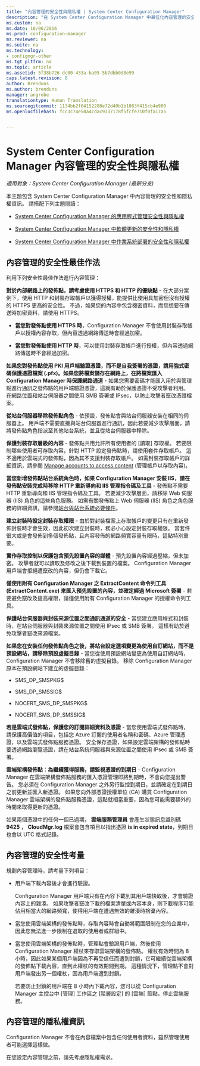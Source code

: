 ```yaml
---
title: "內容管理的安全性與隱私權 | System Center Configuration Manager"
description: "在 System Center Configuration Manager 中最佳化內容管理的安全性與隱私權。"
ms.custom: na
ms.date: 10/06/2016
ms.prod: configuration-manager
ms.reviewer: na
ms.suite: na
ms.technology:
- configmgr-other
ms.tgt_pltfrm: na
ms.topic: article
ms.assetid: 5f38b726-dc00-433a-ba05-5b7dbb0d8e99
caps.latest.revision: 8
author: Brenduns
ms.author: brenduns
manager: angrobe
translationtype: Human Translation
ms.sourcegitcommit: 1134bb2f04152288e72d40b1b1083f415cb4e900
ms.openlocfilehash: fcc3c74e50a4cdac9337178f5fcfe710f0fa17a5


---
```

# <a name="security-and-privacy-for-content-management-for-system-center-configuration-manager"></a>System Center Configuration Manager 內容管理的安全性與隱私權

*適用對象：System Center Configuration Manager (最新分支)*

本主題包含 System Center Configuration Manager 中內容管理的安全性和隱私權資訊。 請搭配下列主題閱讀：  

-   [System Center Configuration Manager 的應用程式管理安全性與隱私權](../../../apps/plan-design/security-and-privacy-for-application-management.md)  

-   [System Center Configuration Manager 中軟體更新的安全性和隱私權](/sccm/sum/plan-design/security-and-privacy-for-software-updates)  

-   [System Center Configuration Manager 中作業系統部署的安全性和隱私權](../../../osd/plan-design/security-and-privacy-for-operating-system-deployment.md)  

##  <a name="a-namebkmksecuritycontentmanagementa-security-best-practices-for-content-management"></a><a name="BKMK_Security_ContentManagement"></a> 內容管理的安全性最佳作法  
 利用下列安全性最佳作法進行內容管理：  

 **對於內部網路上的發佈點，請考慮使用 HTTPS 和 HTTP 的優缺點** - 在大部分案例下，使用 HTTP 和封裝存取帳戶以獲得授權，能提供比使用具加密但沒有授權的 HTTPS 更高的安全性。 不過，如果您的內容中包含機密資料，而您想要在傳送時加密資料，請使用 HTTPS。  

-   **當您對發佈點使用 HTTPS 時**，Configuration Manager 不會使用封裝存取帳戶以授權內容存取，但內容透過網路傳送時會經過加密。  

-   **當您對發佈點使用 HTTP 時**，可以使用封裝存取帳戶進行授權，但內容透過網路傳送時不會經過加密。  


**如果您對發佈點使用 PKI 用戶端驗證憑證，而不是自我簽署的憑證，請用強式密碼保護憑證檔案 (.pfx)。如果您將檔案儲存在網路上，在將檔案匯入 Configuration Manager 時保護網路通道** - 如果您需要密碼才能匯入用於與管理點進行通訊之發佈點的用戶端驗證憑證，這就有助於保護憑證不受攻擊者利用。 在網路位置和站台伺服器之間使用 SMB 簽署或 IPsec，以防止攻擊者竄改憑證檔案。  

**從站台伺服器移除發佈點角色** - 依預設，發佈點會與站台伺服器安裝在相同的伺服器上。 用戶端不需要直接與站台伺服器進行通訊，因此若要減少攻擊層面，請將發佈點角色指派至其他站台系統，並且從站台伺服器中移除。  

**保護封裝存取層級的內容** - 發佈點共用允許所有使用者的 [讀取] 存取權。 若要限制哪些使用者可存取內容，針對 HTTP 設定發佈點時，請使用套件存取帳戶。 這不適用於雲端式的發佈點，因為其不支援封裝存取帳戶。 如需封裝存取帳戶的詳細資訊，請參閱 [Manage accounts to access content](../../../core/plan-design/hierarchy/manage-accounts-to-access-content.md) (管理帳戶以存取內容)。


**當您新增發佈點站台系統角色時，如果 Configuration Manager 安裝 IIS，請在發佈點安裝完成時移除 HTTP 重新導向和 IIS 管理指令碼及工具** - 發佈點不需要 HTTP 重新導向和 IIS 管理指令碼及工具。 若要減少攻擊層面，請移除 Web 伺服器 (IIS) 角色的這些角色服務。  如需有關發佈點上 Web 伺服器 (IIS) 角色之角色服務的詳細資訊，請參閱[站台與站台系統必要條件](/sccm/core/plan-design/configs/site-and-site-system-prerequisites)。  

**建立封裝時設定封裝存取權限** - 由於對封裝檔案上存取帳戶的變更只有在重新發佈封裝時才會生效，因此初次建立封裝時，務必小心設定封裝存取權限。 當套件很大或是會發佈到多個發佈點，且內容發佈的網路頻寬容量有限時，這點特別重要。  

**實作存取控制以保護包含預先設置內容的媒體** - 預先設置內容經過壓縮，但未加密。 攻擊者就可以讀取及修改之後下載到裝置的檔案。 Configuration Manager 用戶端會拒絕遭竄改的內容，但仍會下載它。  

**僅使用附有 Configuration Manager 之 ExtractContent 命令列工具 (ExtractContent.exe) 來匯入預先設置的內容，並確定經過 Microsoft 簽署** - 若要避免竄改及提高權限，請僅使用附有 Configuration Manager 的授權命令列工具。  

**保護站台伺服器與封裝來源位置之間通訊通道的安全** - 當您建立應用程式和封裝時，在站台伺服器與封裝來源位置之間使用 IPsec 或 SMB 簽署。 這樣有助於避免攻擊者竄改來源檔案。  

**如果您在安裝任何發佈點角色之後，將站台設定選項變更為使用自訂網站，而不是預設網站，請移除預設虛擬目錄** - 當您從使用預設網站變更為使用自訂網站時，Configuration Manager 不會移除舊的虛擬目錄。 移除 Configuration Manager 原本在預設網站下建立的虛擬目錄：  

-   SMS_DP_SMSPKG$  

-   SMS_DP_SMSSIG$  

-   NOCERT_SMS_DP_SMSPKG$  

-   NOCERT_SMS_DP_SMSSIG$  

**若是雲端式發佈點，保護您的訂閱詳細資料及憑證** - 當您使用雲端式發佈點時，請保護高價值的項目，包括您 Azure 訂閱的使用者名稱和密碼、Azure 管理憑證，以及雲端式發佈點服務憑證。 安全保存憑證，如果設定雲端架構的發佈點時要透過網路瀏覽憑證，請在站台系統伺服器與來源位置之間使用 IPsec 或 SMB 簽署。  

**雲端架構發佈點︰為繼續獲得服務，請監視憑證的到期日** - Configuration Manager 在雲端架構發佈點服務的匯入憑證管理即將到期時，不會向您提出警告。 您必須在 Configuration Manager 之外另行監控到期日，並請確定在到期日之前更新並匯入新憑證。 如果您向外部憑證授權單位 (CA) 購買 Configuration Manager 雲端架構的發佈點服務憑證，這點就相當重要，因為您可能需要額外的時間來取得更新的憑證。  

 如果兩個憑證中的任何一個已過期， **雲端服務管理員** 會產生狀態訊息識別碼 **9425** ， **CloudMgr.log** 檔案會包含項目以指出憑證 **is in expired state**，到期日也會以 UTC 格式記錄。  

## <a name="security-considerations-for-content-management"></a>內容管理的安全性考量  
規劃內容管理時，請考量下列項目︰  

-   用戶端下載內容後才會進行驗證。  

     Configuration Manager 用戶端只有在內容下載到其用戶端快取後，才會驗證內容上的雜湊。 如果攻擊者竄改下載的檔案清單或內容本身，則下載程序可能佔用相當大的網路頻寬，使得用戶端在遭遇無效的雜湊時捨棄內容。  

-   當您使用雲端架構的發佈點時，存取內容時會自動將範圍限制在您的企業中，因此您無法進一步限制在選取的使用者或群組中。  

-   當您使用雲端架構的發佈點時，管理點會驗證用戶端，然後使用 Configuration Manager 權杖來存取雲端架構的發佈點。 權杖有效時間為 8 小時，因此如果某個用戶端因為不再受信任而遭到封鎖，它可繼續從雲端架構的發佈點下載內容，直到此權杖的有效期間到期。 這種情況下，管理點不會對用戶端發出另一個權杖，因為用戶端遭到封鎖。  

     若要防止封鎖的用戶端在 8 小時內下載內容，您可以從 Configuration Manager 主控台中 [管理] 工作區之 [階層設定] 的 [雲端] 節點，停止雲端服務。  

##  <a name="a-namebkmkprivacycontentmanagementa-privacy-information-for-content-management"></a><a name="BKMK_Privacy_ContentManagement"></a> 內容管理的隱私權資訊  
 Configuration Manager 不會在內容檔案中包含任何使用者資料，雖然管理使用者可能選擇這樣做。  

 在您設定內容管理之前，請先考慮隱私權需求。  



<!--HONumber=Nov16_HO1-->


